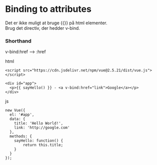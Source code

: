 # Binding to attributes
Det er ikke muligt at bruge {{}} på html elementer.  
Brug det directiv, der hedder v-bind.  

### Shorthand
v-bind:href --> :href

html  
```
<script src="https://cdn.jsdelivr.net/npm/vue@2.5.21/dist/vue.js"></script>

<div id="app">
  <p>{{ sayHello() }} - <a v-bind:href="link">Google</a></p>
</div>
```
js  
```
new Vue({
  el: '#app',
  data: {
    title: 'Hello World!',
    link: 'http://google.com'
  }, 
  methods: {
  	sayHello: function() {
    	return this.title;
    }
  }
});
```
